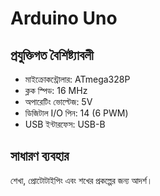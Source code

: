 # Arduino Uno

## প্রযুক্তিগত বৈশিষ্ট্যাবলী

- মাইক্রোকন্ট্রোলার: ATmega328P
- ক্লক স্পিড: 16 MHz
- অপারেটিং ভোল্টেজ: 5V
- ডিজিটাল I/O পিন: 14 (6 PWM)
- USB ইন্টারফেস: USB-B

## সাধারণ ব্যবহার

শেখা, প্রোটোটাইপিং এবং শখের প্রকল্পের জন্য আদর্শ।
